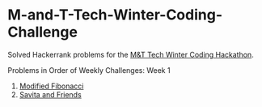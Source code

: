 # M-and-T-Tech-Winter-Coding-Challenge
Solved Hackerrank problems for the [M&T Tech Winter Coding Hackathon](https://www.hackerrank.com/contests/m-and-t-tech-winter-coding-challenge/challenges). 

Problems in Order of Weekly Challenges:
Week 1
1. [Modified Fibonacci](https://github.com/axr6077/M-and-T-Tech-Winter-Coding-Challenge/blob/main/Medium/modFibonacci.py) 
2. [Savita and Friends](https://github.com/axr6077/M-and-T-Tech-Winter-Coding-Challenge/blob/main/Hard/savitaAndFriends.py)
